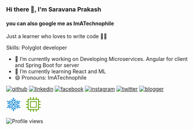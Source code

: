 ### Hi there 👋, I'm Saravana Prakash
#### you can also google me as ImATechnophile
Just a learner who loves to write code 👨‍💻

Skills: Polyglot developer

- 🔭 I’m currently working on Developing Microservices. Angular for client and Spring Boot for server 
- 🌱 I’m currently learning React and ML 
- 😄 Pronouns: ImATechnophile 


[<img src='https://cdn.jsdelivr.net/npm/simple-icons@3.0.1/icons/github.svg' alt='github' height='40'>](https://github.com/ImATechnophile)  [<img src='https://cdn.jsdelivr.net/npm/simple-icons@3.0.1/icons/linkedin.svg' alt='linkedin' height='40'>](https://www.linkedin.com/in/saravana-prakash/)  [<img src='https://cdn.jsdelivr.net/npm/simple-icons@3.0.1/icons/facebook.svg' alt='facebook' height='40'>](https://www.facebook.com/ImATechnophile)  [<img src='https://cdn.jsdelivr.net/npm/simple-icons@3.0.1/icons/instagram.svg' alt='instagram' height='40'>](https://www.instagram.com/imatechnophile/)  [<img src='https://cdn.jsdelivr.net/npm/simple-icons@3.0.1/icons/twitter.svg' alt='twitter' height='40'>](https://twitter.com/cjsaravana95)  [<img src='https://cdn.jsdelivr.net/npm/simple-icons@3.0.1/icons/blogger.svg' alt='blogger' height='40'>](https://medium.com/@cjsaravana95)  

<a href='https://archiveprogram.github.com/'><img src='https://raw.githubusercontent.com/acervenky/animated-github-badges/master/assets/acbadge.gif' width='40' height='40'></a> <a href='https://docs.github.com/en/developers'><img src='https://raw.githubusercontent.com/acervenky/animated-github-badges/master/assets/devbadge.gif' width='40' height='40'></a> 

![Profile views](https://gpvc.arturio.dev/ImATechnophile)  
